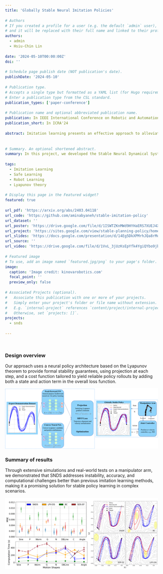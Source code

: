 ```yaml
---
title: 'Globally Stable Neural Imitation Policies'

# Authors
# If you created a profile for a user (e.g. the default `admin` user), write the username (folder name) here
# and it will be replaced with their full name and linked to their profile.
authors:
  - admin
  - Hsiu-Chin Lin

date: '2024-05-10T00:00:00Z'
doi: ''

# Schedule page publish date (NOT publication's date).
publishDate: '2024-05-10'

# Publication type.
# Accepts a single type but formatted as a YAML list (for Hugo requirements).
# Enter a publication type from the CSL standard.
publication_types: ['paper-conference']

# Publication name and optional abbreviated publication name.
publication: In IEEE International Conference on Robotic and Automation, 2024
publication_short: In ICRA'24

abstract: Imitation learning presents an effective approach to alleviate the resource-intensive and time-consuming nature of policy learning from scratch in the solution space. Even though the resulting policy can mimic expert demonstrations reliably, it often lacks predictability in unexplored regions of the state-space, giving rise to significant safety concerns in the face of perturbations. To address these challenges, we introduce the Stable Neural Dynamical System (SNDS), an imitation learning regime which produces a policy with formal stability guarantees. We deploy a neural policy architecture that facilitates the representation of stability based on Lyapunov theorem, and jointly train the policy and its corresponding Lyapunov candidate to ensure global stability. We validate our approach by conducting extensive experiments in simulation and successfully deploying the trained policies on a real-world manipulator arm. The experimental results demonstrate that our method overcomes the instability, accuracy, and computational intensity problems associated with previous imitation learning methods, making our method a promising solution for stable policy learning in complex planning scenarios.


# Summary. An optional shortened abstract.
summary: In this project, we developed the Stable Neural Dynamical System (SNDS) to improve imitation learning by ensuring stability of the trained policy. Our approach uses a neural policy architecture based on the Lyapunov theorem to provide formal stability guarantees. We jointly train the policy and a Lyapunov candidate to ensure global stability.

tags:
  - Imitation Learning
  - Safe Learning
  - Robot Learning
  - Lyapunov theory

# Display this page in the Featured widget?
featured: true

url_pdf: 'https://arxiv.org/abs/2403.04118'
url_code: 'https://github.com/aminabyaneh/stable-imitation-policy'
url_dataset: ''
url_poster: 'https://drive.google.com/file/d/1ISWTZKnMWd9HYHaERS7XUEJ4XqioasLh/view?usp=sharing'
url_project: 'https://sites.google.com/view/stable-planning-policy/home'
url_slides: 'https://docs.google.com/presentation/d/14Eg5DkXPMrhJQa8rMqGuZFRG36uDOLWD/edit?usp=sharing&ouid=113296321850592254083&rtpof=true&sd=true'
url_source: ''
url_video: 'https://drive.google.com/file/d/1VvL_3jUzKsEpYfk4YgiQYbo9jbtV4Yqf/view?usp=sharing'

# Featured image
# To use, add an image named `featured.jpg/png` to your page's folder.
image:
  caption: 'Image credit: kinovarobotics.com'
  focal_point: ''
  preview_only: false

# Associated Projects (optional).
#   Associate this publication with one or more of your projects.
#   Simply enter your project's folder or file name without extension.
#   E.g. `internal-project` references `content/project/internal-project/index.md`.
#   Otherwise, set `projects: []`.
projects:
  - snds

---
```

<br>

### Design overview

Our approach uses a neural policy architecture based on the Lyapunov theorem to provide formal stability guarantees, using projection at each step, and a cost function tailored to yield reliable policy rollouts by adding both a state and action term in the overall loss function.

![SNDS design overview](snds_overview.png)

### Summary of results
Through extensive simulations and real-world tests on a manipulator arm, we demonstrated that SNDS addresses instability, accuracy, and computational challenges better than previous imitation learning methods, making it a promising solution for stable policy learning in complex scenarios.

![SNDS results summary](snds_results.png)
